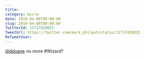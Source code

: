```yaml
---
title: 
category: micro
date: 2010-04-06T00:00:00
slug: 2010-04-06T00:00:00
TwitterId: 11717420825
TweetUrl: https://twitter.com/mark_philpot/status/11717420825
ReTweetUser: 
---
```


[@dduane](https://twitter.com/dduane) no more #Wizard?